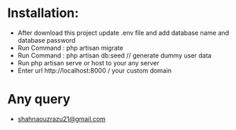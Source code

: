 # Installation:

- After download this project update .env file and add database name and database password
- Run Command : php artisan migrate  
- Run Command : php artisan db:seed // generate dummy user data
- Run php artisan serve or host to your any server
- Enter url http://localhost:8000 / your custom domain

# Any query

- shahnaouzrazu21@gmail.com